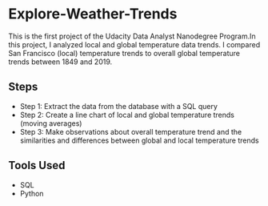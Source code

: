 # Explore-Weather-Trends
This is the first project of the Udacity Data Analyst Nanodegree Program.In this project, I analyzed local and global temperature data trends. I compared San Francisco (local) temperature trends to overall global temperature trends between 1849 and 2019.

## Steps

* Step 1: Extract the data from the database with a SQL query
* Step 2: Create a line chart of local and global temperature trends (moving averages)
* Step 3: Make observations about overall temperature trend and the similarities and differences between global and local temperature trends

## Tools Used

* SQL
* Python
